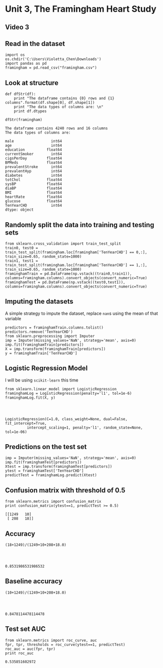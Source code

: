 
# Unit 3, The Framingham Heart Study
## Video 3
## Read in the dataset


    import os
    os.chdir('C:\Users\Violetta_Chen\Downloads')
    import pandas as pd
    framingham = pd.read_csv("framingham.csv")

## Look at structure


    def dfStr(df):
        print "The dataframe contains {0} rows and {1} columns".format(df.shape[0], df.shape[1])
        print "The data types of columns are: \n"
        print df.dtypes
    
    dfStr(framingham)

    The dataframe contains 4240 rows and 16 columns
    The data types of columns are: 
    
    male                 int64
    age                  int64
    education          float64
    currentSmoker        int64
    cigsPerDay         float64
    BPMeds             float64
    prevalentStroke      int64
    prevalentHyp         int64
    diabetes             int64
    totChol            float64
    sysBP              float64
    diaBP              float64
    BMI                float64
    heartRate          float64
    glucose            float64
    TenYearCHD           int64
    dtype: object
    

## Randomly split the data into training and testing sets


    from sklearn.cross_validation import train_test_split
    train0, test0 = train_test_split(framingham.loc[framingham['TenYearCHD'] == 0,:], train_size=0.65, random_state=1000)
    train1, test1 = train_test_split(framingham.loc[framingham['TenYearCHD'] == 1,:], train_size=0.65, random_state=1000)
    framinghamTrain = pd.DataFrame(np.vstack((train0,train1)), columns=framingham.columns).convert_objects(convert_numeric=True)
    framinghamTest = pd.DataFrame(np.vstack((test0,test1)), columns=framingham.columns).convert_objects(convert_numeric=True)

## Imputing the datasets
A simple strategy to impute the dataset, replace `nan`s using the mean of that
variable


    predictors = framinghamTrain.columns.tolist()
    predictors.remove('TenYearCHD')
    from sklearn.preprocessing import Imputer
    imp = Imputer(missing_values='NaN', strategy='mean', axis=0)
    imp.fit(framinghamTrain[predictors])
    X = imp.transform(framinghamTrain[predictors])
    y = framinghamTrain['TenYearCHD']

## Logistic Regression Model
I will be using `scikit-learn` this time


    from sklearn.linear_model import LogisticRegression
    framinghamLog = LogisticRegression(penalty='l1', tol=1e-6)
    framinghamLog.fit(X, y)




    LogisticRegression(C=1.0, class_weight=None, dual=False, fit_intercept=True,
              intercept_scaling=1, penalty='l1', random_state=None, tol=1e-06)



## Predictions on the test set


    imp = Imputer(missing_values='NaN', strategy='mean', axis=0)
    imp.fit(framinghamTest[predictors])
    Xtest = imp.transform(framinghamTest[predictors])
    ytest = framinghamTest['TenYearCHD']
    predictTest = framinghamLog.predict(Xtest)

## Confusion matrix with threshold of 0.5


    from sklearn.metrics import confusion_matrix
    print confusion_matrix(ytest==1, predictTest >= 0.5)

    [[1249   10]
     [ 208   18]]
    

## Accuracy


    (18+1249)/(1249+10+208+18.0)




    0.8531986531986532



## Baseline accuracy


    (10+1249)/(1249+10+208+18.0)




    0.8478114478114478



## Test set AUC


    from sklearn.metrics import roc_curve, auc
    fpr, tpr, thresholds = roc_curve(ytest==1, predictTest)
    roc_auc = auc(fpr, tpr)
    print roc_auc

    0.535851602972
    
